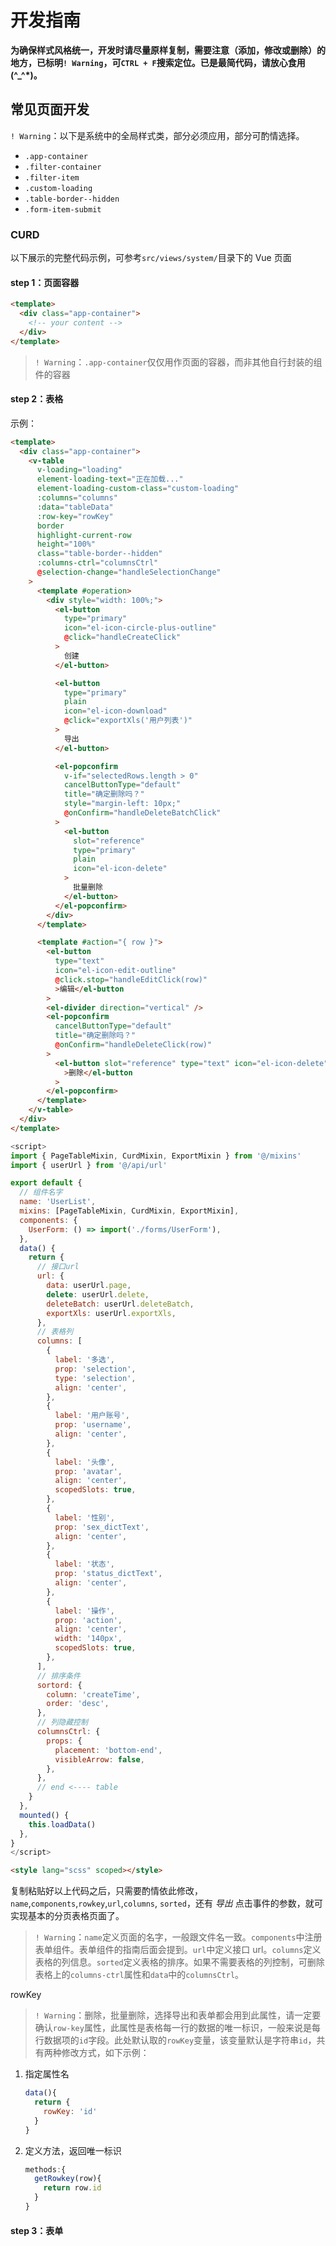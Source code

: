 # 开发指南

**为确保样式风格统一，开发时请尽量原样复制，需要注意（添加，修改或删除）的地方，已标明`! Warning`，可`CTRL + F`搜索定位。已是最简代码，请放心食用 (^\_^\*)。**

## 常见页面开发

`! Warning`：以下是系统中的全局样式类，部分必须应用，部分可酌情选择。

- `.app-container`
- `.filter-container`
- `.filter-item`
- `.custom-loading`
- `.table-border--hidden`
- `.form-item-submit`

### CURD

以下展示的完整代码示例，可参考`src/views/system/`目录下的 Vue 页面

#### step 1：页面容器

```html
<template>
  <div class="app-container">
    <!-- your content -->
  </div>
</template>
```

> `! Warning`：`.app-container`仅仅用作页面的容器，而非其他自行封装的组件的容器

#### step 2：表格

示例：

```html
<template>
  <div class="app-container">
    <v-table
      v-loading="loading"
      element-loading-text="正在加载..."
      element-loading-custom-class="custom-loading"
      :columns="columns"
      :data="tableData"
      :row-key="rowKey"
      border
      highlight-current-row
      height="100%"
      class="table-border--hidden"
      :columns-ctrl="columnsCtrl"
      @selection-change="handleSelectionChange"
    >
      <template #operation>
        <div style="width: 100%;">
          <el-button
            type="primary"
            icon="el-icon-circle-plus-outline"
            @click="handleCreateClick"
          >
            创建
          </el-button>

          <el-button
            type="primary"
            plain
            icon="el-icon-download"
            @click="exportXls('用户列表')"
          >
            导出
          </el-button>

          <el-popconfirm
            v-if="selectedRows.length > 0"
            cancelButtonType="default"
            title="确定删除吗？"
            style="margin-left: 10px;"
            @onConfirm="handleDeleteBatchClick"
          >
            <el-button
              slot="reference"
              type="primary"
              plain
              icon="el-icon-delete"
            >
              批量删除
            </el-button>
          </el-popconfirm>
        </div>
      </template>

      <template #action="{ row }">
        <el-button
          type="text"
          icon="el-icon-edit-outline"
          @click.stop="handleEditClick(row)"
          >编辑</el-button
        >
        <el-divider direction="vertical" />
        <el-popconfirm
          cancelButtonType="default"
          title="确定删除吗？"
          @onConfirm="handleDeleteClick(row)"
        >
          <el-button slot="reference" type="text" icon="el-icon-delete"
            >删除</el-button
          >
        </el-popconfirm>
      </template>
    </v-table>
  </div>
</template>
```

```js
<script>
import { PageTableMixin, CurdMixin, ExportMixin } from '@/mixins'
import { userUrl } from '@/api/url'

export default {
  // 组件名字
  name: 'UserList',
  mixins: [PageTableMixin, CurdMixin, ExportMixin],
  components: {
    UserForm: () => import('./forms/UserForm'),
  },
  data() {
    return {
      // 接口url
      url: {
        data: userUrl.page,
        delete: userUrl.delete,
        deleteBatch: userUrl.deleteBatch,
        exportXls: userUrl.exportXls,
      },
      // 表格列
      columns: [
        {
          label: '多选',
          prop: 'selection',
          type: 'selection',
          align: 'center',
        },
        {
          label: '用户账号',
          prop: 'username',
          align: 'center',
        },
        {
          label: '头像',
          prop: 'avatar',
          align: 'center',
          scopedSlots: true,
        },
        {
          label: '性别',
          prop: 'sex_dictText',
          align: 'center',
        },
        {
          label: '状态',
          prop: 'status_dictText',
          align: 'center',
        },
        {
          label: '操作',
          prop: 'action',
          align: 'center',
          width: '140px',
          scopedSlots: true,
        },
      ],
      // 排序条件
      sortord: {
        column: 'createTime',
        order: 'desc',
      },
      // 列隐藏控制
      columnsCtrl: {
        props: {
          placement: 'bottom-end',
          visibleArrow: false,
        },
      },
      // end <---- table
    }
  },
  mounted() {
    this.loadData()
  },
}
</script>
```

```html
<style lang="scss" scoped></style>
```

复制粘贴好以上代码之后，只需要酌情依此修改，`name`,`components`,`rowkey`,`url`,`columns`, `sorted`，还有 _导出_ 点击事件的参数，就可实现基本的分页表格页面了。

> `! Warning`：`name`定义页面的名字，一般跟文件名一致。`components`中注册表单组件。表单组件的指南后面会提到。`url`中定义接口 url。`columns`定义表格的列信息。`sorted`定义表格的排序。如果不需要表格的列控制，可删除表格上的`columns-ctrl`属性和`data`中的`columnsCtrl`。

rowKey

> `! Warning`：删除，批量删除，选择导出和表单都会用到此属性，请一定要确认`row-key`属性，此属性是表格每一行的数据的唯一标识，一般来说是每行数据项的`id`字段。此处默认取的`rowKey`变量，该变量默认是字符串`id`，共有两种修改方式，如下示例：

1. 指定属性名

   ```js
   data(){
     return {
       rowKey: 'id'
     }
   }
   ```

2. 定义方法，返回唯一标识

   ```js
   methods:{
     getRowkey(row){
       return row.id
     }
   }
   ```

#### step 3：表单
